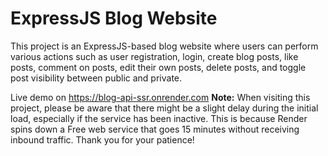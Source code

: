 # ExpressJS Blog Website

This project is an ExpressJS-based blog website where users can perform various actions such as user registration, login, create blog posts, like posts, comment on posts, edit their own posts, delete posts, and toggle post visibility between public and private.

Live demo on https://blog-api-ssr.onrender.com
**Note:** When visiting this project, please be aware that there might be a slight delay during the initial load, especially if the service has been inactive. This is because Render spins down a Free web service that goes 15 minutes without receiving inbound traffic. Thank you for your patience!

